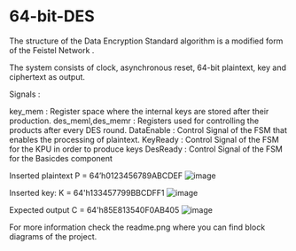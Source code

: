 # 64-bit-DES

The structure of the Data Encryption Standard algorithm is a modified form of the Feistel Network .

The system consists of clock, asynchronous reset, 64-bit plaintext, key and ciphertext as output.

Signals :

key_mem : Register space where the internal keys are stored after their production.
des_meml,des_memr : Registers used for controlling the products after every DES round.
DataEnable : Control Signal of the FSM that enables the processing of plaintext.
KeyReady : Control Signal of the FSM for the KPU in order to produce keys
DesReady : Control Signal of the FSM for the Basicdes component

Inserted plaintext
P = 64’h0123456789ABCDEF
![image](https://user-images.githubusercontent.com/89205152/130221203-2705b2f7-6538-4817-adb0-47f218e2ffe6.png)

Inserted key:
K = 64'h133457799BBCDFF1
![image](https://user-images.githubusercontent.com/89205152/130221193-88b16e26-bcd8-4ca8-8356-a5ad86188684.png)

Expected output C = 64'h85E813540F0AB405
![image](https://user-images.githubusercontent.com/89205152/130221081-b3911ea5-e069-4872-a101-faffb1b3cd20.png)


For more information check the readme.png where you can find block diagrams of the project.

